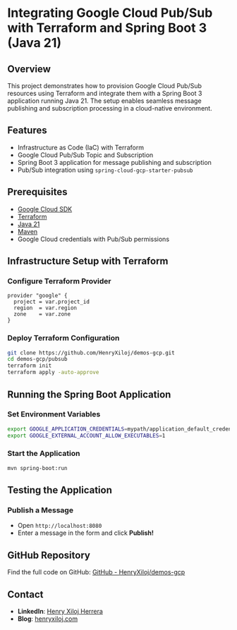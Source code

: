# Integrating Google Cloud Pub/Sub with Terraform and Spring Boot 3 (Java 21)

## Overview
This project demonstrates how to provision Google Cloud Pub/Sub resources using Terraform and integrate them with a Spring Boot 3 application running Java 21. The setup enables seamless message publishing and subscription processing in a cloud-native environment.

## Features
- Infrastructure as Code (IaC) with Terraform
- Google Cloud Pub/Sub Topic and Subscription
- Spring Boot 3 application for message publishing and subscription
- Pub/Sub integration using `spring-cloud-gcp-starter-pubsub`

## Prerequisites
- [Google Cloud SDK](https://cloud.google.com/sdk/docs/install)
- [Terraform](https://developer.hashicorp.com/terraform/tutorials/aws-get-started/install-cli)
- [Java 21](https://adoptium.net/temurin/releases/)
- [Maven](https://maven.apache.org/download.cgi)
- Google Cloud credentials with Pub/Sub permissions

## Infrastructure Setup with Terraform

### Configure Terraform Provider
```hcl
provider "google" {
  project = var.project_id
  region  = var.region
  zone    = var.zone
}
```

### Deploy Terraform Configuration
```sh
git clone https://github.com/HenryXiloj/demos-gcp.git
cd demos-gcp/pubsub
terraform init
terraform apply -auto-approve
```

## Running the Spring Boot Application

### Set Environment Variables
```sh
export GOOGLE_APPLICATION_CREDENTIALS=mypath/application_default_credentials.json
export GOOGLE_EXTERNAL_ACCOUNT_ALLOW_EXECUTABLES=1
```

### Start the Application
```sh
mvn spring-boot:run
```

## Testing the Application
### Publish a Message
- Open `http://localhost:8080`
- Enter a message in the form and click **Publish!**


## GitHub Repository
Find the full code on GitHub: [GitHub - HenryXiloj/demos-gcp](https://github.com/HenryXiloj/demos-gcp/tree/main/pubsub)


## Contact
- **LinkedIn**: [Henry Xiloj Herrera](https://www.linkedin.com/in/henry-xiloj-herrera)
- **Blog**: [henryxiloj.com](https://jarmx.blogspot.com/)

